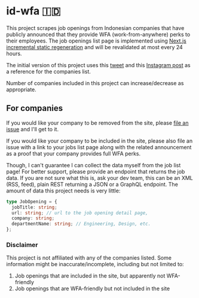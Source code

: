 # id-wfa 🇮🇩

This project scrapes job openings from Indonesian companies that have publicly
announced that they provide WFA (work-from-anywhere) perks to their employees.
The job openings list page is implemented using [Next.js incremental static regeneration](https://nextjs.org/docs/basic-features/data-fetching/incremental-static-regeneration)
and will be revalidated at most every 24 hours.

The initial version of this project uses this [tweet](https://twitter.com/antonybudianto/status/1471428324140347397) and this [Instagram post](https://www.instagram.com/p/CccNFOiPmHR/) as a reference for the companies list.

Number of companies included in this project can increase/decrease as appropriate.

## For companies

If you would like your company to be removed from the site, please [file an issue](https://github.com/jackyef/id-wfa/issues/new) and I'll get to it.

If you would like your company to be included in the site, please also file an issue with
a link to your jobs list page along with the related announcement as a proof that your company 
provides full WFA perks. 

Though, I can't guarantee I can collect the data myself from the job list page!
For better support, please provide an endpoint that returns the job data. If you are not sure what this is, ask your dev team, this can be an XML (RSS, feed), plain REST returning a JSON or a GraphQL endpoint. The amount of data this project needs is very little:

```ts
type JobOpening = {
  jobTitle: string;
  url: string; // url to the job opening detail page,
  company: string;
  departmentName: string; // Engineering, Design, etc.
};
```

### Disclaimer

This project is not affiliated with any of the companies listed. Some information might be inaccurate/incomplete, including but not limited to:

1. Job openings that are included in the site, but apparently not WFA-friendly
2. Job openings that are WFA-friendly but not included in the site

